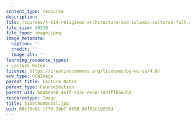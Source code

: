 ```yaml
---
content_type: resource
description: ''
file: /courses/4-614-religious-architecture-and-islamic-cultures-fall-2002/60ff3e611f702bb78698dbf02e19290d_5138thumbnail.jpg
file_size: 30239
file_type: image/jpeg
image_metadata:
  caption: ''
  credit: ''
  image-alt: ''
learning_resource_types:
- Lecture Notes
license: https://creativecommons.org/licenses/by-nc-sa/4.0/
ocw_type: OCWImage
parent_title: Lecture Notes
parent_type: CourseSection
parent_uid: 68abeaab-4eff-532c-e858-18d3ffb567bd
resourcetype: Image
title: 5138thumbnail.jpg
uid: 60ff3e61-1f70-2bb7-8698-dbf02e19290d
---
```

